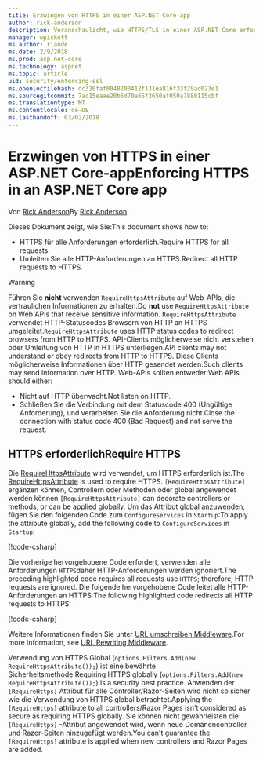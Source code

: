 ```yaml
---
title: Erzwingen von HTTPS in einer ASP.NET Core-app
author: rick-anderson
description: Veranschaulicht, wie HTTPS/TLS in einer ASP.NET Core erfordern Web-app.
manager: wpickett
ms.author: riande
ms.date: 2/9/2018
ms.prod: asp.net-core
ms.technology: aspnet
ms.topic: article
uid: security/enforcing-ssl
ms.openlocfilehash: dc320faf0048200412f131ea816f33f29ac023e1
ms.sourcegitcommit: 7ac15eaae20b6d70e65f3650af050a7880115cbf
ms.translationtype: MT
ms.contentlocale: de-DE
ms.lasthandoff: 03/02/2018
---
```

# <a name="enforcing-https-in-an-aspnet-core-app"></a><span data-ttu-id="f1407-103">Erzwingen von HTTPS in einer ASP.NET Core-app</span><span class="sxs-lookup"><span data-stu-id="f1407-103">Enforcing HTTPS in an ASP.NET Core app</span></span>

<span data-ttu-id="f1407-104">Von [Rick Anderson](https://twitter.com/RickAndMSFT)</span><span class="sxs-lookup"><span data-stu-id="f1407-104">By [Rick Anderson](https://twitter.com/RickAndMSFT)</span></span>

<span data-ttu-id="f1407-105">Dieses Dokument zeigt, wie Sie:</span><span class="sxs-lookup"><span data-stu-id="f1407-105">This document shows how to:</span></span>

- <span data-ttu-id="f1407-106">HTTPS für alle Anforderungen erforderlich.</span><span class="sxs-lookup"><span data-stu-id="f1407-106">Require HTTPS for all requests.</span></span>
- <span data-ttu-id="f1407-107">Umleiten Sie alle HTTP-Anforderungen an HTTPS.</span><span class="sxs-lookup"><span data-stu-id="f1407-107">Redirect all HTTP requests to HTTPS.</span></span>

> [!WARNING]
> <span data-ttu-id="f1407-108">Führen Sie **nicht** verwenden `RequireHttpsAttribute` auf Web-APIs, die vertraulichen Informationen zu erhalten.</span><span class="sxs-lookup"><span data-stu-id="f1407-108">Do **not** use `RequireHttpsAttribute` on Web APIs that receive sensitive information.</span></span> <span data-ttu-id="f1407-109">`RequireHttpsAttribute` verwendet HTTP-Statuscodes Browsern von HTTP an HTTPS umgeleitet.</span><span class="sxs-lookup"><span data-stu-id="f1407-109">`RequireHttpsAttribute` uses HTTP status codes to redirect browsers from HTTP to HTTPS.</span></span> <span data-ttu-id="f1407-110">API-Clients möglicherweise nicht verstehen oder Umleitung von HTTP in HTTPS unterliegen.</span><span class="sxs-lookup"><span data-stu-id="f1407-110">API clients may not understand or obey redirects from HTTP to HTTPS.</span></span> <span data-ttu-id="f1407-111">Diese Clients möglicherweise Informationen über HTTP gesendet werden.</span><span class="sxs-lookup"><span data-stu-id="f1407-111">Such clients may send information over HTTP.</span></span> <span data-ttu-id="f1407-112">Web-APIs sollten entweder:</span><span class="sxs-lookup"><span data-stu-id="f1407-112">Web APIs should either:</span></span>
>
>* <span data-ttu-id="f1407-113">Nicht auf HTTP überwacht.</span><span class="sxs-lookup"><span data-stu-id="f1407-113">Not listen on HTTP.</span></span>
>* <span data-ttu-id="f1407-114">Schließen Sie die Verbindung mit dem Statuscode 400 (Ungültige Anforderung), und verarbeiten Sie die Anforderung nicht.</span><span class="sxs-lookup"><span data-stu-id="f1407-114">Close the connection with status code 400 (Bad Request) and not serve the request.</span></span>

## <a name="require-https"></a><span data-ttu-id="f1407-115">HTTPS erforderlich</span><span class="sxs-lookup"><span data-stu-id="f1407-115">Require HTTPS</span></span>

<span data-ttu-id="f1407-116">Die [RequireHttpsAttribute](/dotnet/api/Microsoft.AspNetCore.Mvc.RequireHttpsAttribute) wird verwendet, um HTTPS erforderlich ist.</span><span class="sxs-lookup"><span data-stu-id="f1407-116">The [RequireHttpsAttribute](/dotnet/api/Microsoft.AspNetCore.Mvc.RequireHttpsAttribute) is used to require HTTPS.</span></span> <span data-ttu-id="f1407-117">`[RequireHttpsAttribute]` ergänzen können, Controllern oder Methoden oder global angewendet werden können.</span><span class="sxs-lookup"><span data-stu-id="f1407-117">`[RequireHttpsAttribute]` can decorate controllers or methods, or can be applied globally.</span></span> <span data-ttu-id="f1407-118">Um das Attribut global anzuwenden, fügen Sie den folgenden Code zum `ConfigureServices` in `Startup`:</span><span class="sxs-lookup"><span data-stu-id="f1407-118">To apply the attribute globally, add the following code to `ConfigureServices` in `Startup`:</span></span>

[!code-csharp[](authentication/accconfirm/sample/WebApp1/Startup.cs?name=snippet2&highlight=4-999)]

<span data-ttu-id="f1407-119">Die vorherige hervorgehobene Code erfordert, verwenden alle Anforderungen `HTTPS`daher HTTP-Anforderungen werden ignoriert.</span><span class="sxs-lookup"><span data-stu-id="f1407-119">The preceding highlighted code requires all requests use `HTTPS`; therefore, HTTP requests are ignored.</span></span> <span data-ttu-id="f1407-120">Die folgende hervorgehobene Code leitet alle HTTP-Anforderungen an HTTPS:</span><span class="sxs-lookup"><span data-stu-id="f1407-120">The following highlighted code redirects all HTTP requests to HTTPS:</span></span>

[!code-csharp[](authentication/accconfirm/sample/WebApp1/Startup.cs?name=snippet_AddRedirectToHttps&highlight=7-999)]

<span data-ttu-id="f1407-121">Weitere Informationen finden Sie unter [URL umschreiben Middleware](xref:fundamentals/url-rewriting).</span><span class="sxs-lookup"><span data-stu-id="f1407-121">For more information, see [URL Rewriting Middleware](xref:fundamentals/url-rewriting).</span></span>

<span data-ttu-id="f1407-122">Verwendung von HTTPS Global (`options.Filters.Add(new RequireHttpsAttribute());`) ist eine bewährte Sicherheitsmethode.</span><span class="sxs-lookup"><span data-stu-id="f1407-122">Requiring HTTPS globally (`options.Filters.Add(new RequireHttpsAttribute());`) is a security best practice.</span></span> <span data-ttu-id="f1407-123">Anwenden der `[RequireHttps]` Attribut für alle Controller/Razor-Seiten wird nicht so sicher wie die Verwendung von HTTPS global betrachtet.</span><span class="sxs-lookup"><span data-stu-id="f1407-123">Applying the `[RequireHttps]` attribute to all controllers/Razor Pages isn't considered as secure as requiring HTTPS globally.</span></span> <span data-ttu-id="f1407-124">Sie können nicht gewährleisten die `[RequireHttps]` -Attribut angewendet wird, wenn neue Domänencontroller und Razor-Seiten hinzugefügt werden.</span><span class="sxs-lookup"><span data-stu-id="f1407-124">You can't guarantee the `[RequireHttps]` attribute is applied when new controllers and Razor Pages are added.</span></span>